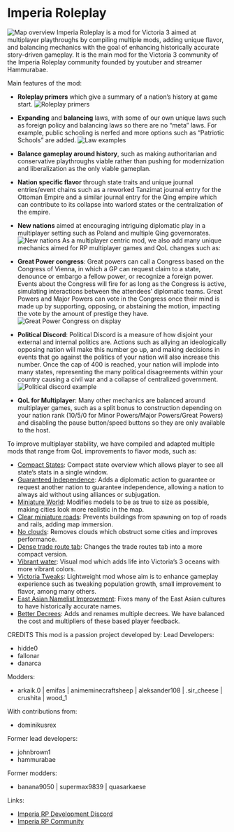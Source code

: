 # Imperia Roleplay
![Map overview](/.assets/images/mapoverview.png)
Imperia Roleplay is a mod for Victoria 3 aimed at multiplayer playthroughs by compiling multiple mods, adding unique flavor, and balancing mechanics with the goal of enhancing historically accurate story-driven gameplay. It is the main mod for the Victoria 3 community of the Imperia Roleplay community founded by youtuber and streamer Hammurabae.

Main features of the mod:
-	**Roleplay primers** which give a summary of a nation’s history at game start.
![Roleplay primers](/.assets/images/roleplayprimer.png)
-	**Expanding** and **balancing** laws, with some of our own unique laws such as foreign policy and balancing laws so there are no “meta” laws. For example, public schooling is nerfed and more options such as “Patriotic Schools” are added.
![Law examples](/.assets/images/laws.png)
-	**Balance gameplay around history**, such as making authoritarian and conservative playthroughs viable rather than pushing for modernization and liberalization as the only viable gameplan.

-	**Nation specific flavor** through state traits and unique journal entries/event chains such as a reworked Tanzimat journal entry for the Ottoman Empire and a similar journal entry for the Qing empire which can contribute to its collapse into warlord states or the centralization of the empire.

-	**New nations** aimed at encouraging intriguing diplomatic play in a multiplayer setting such as Poland and multiple Qing governorates.
![New nations](/.assets/images/newnations.png)
As a multiplayer centric mod, we also add many unique mechanics aimed for RP multiplayer games and QoL changes such as:
-	**Great Power congress**: Great powers can call a Congress based on the Congress of Vienna, in which a GP can request claim to a state, denounce or embargo a fellow power, or recognize a foreign power. Events about the Congress will fire for as long as the Congress is active, simulating interactions between the attendees’ diplomatic teams. Great Powers and Major Powers can vote in the Congress once their mind is made up by supporting, opposing, or abstaining the motion, impacting the vote by the amount of prestige they have.
![Great Power Congress on display](/.assets/images/conference.png)
-	**Political Discord**: Political Discord is a measure of how disjoint your external and internal politics are. Actions such as allying an ideologically opposing nation will make this number go up, and making decisions in events that go against the politics of your nation will also increase this number. Once the cap of 400 is reached, your nation will implode into many states, representing the many political disagreements within your country causing a civil war and a collapse of centralized government.
![Political discord example](/.assets/images/discord.png)
-	**QoL for Multiplayer**: Many other mechanics are balanced around multiplayer games, such as a split bonus to construction depending on your nation rank (10/5/0 for Minor Powers/Major Powers/Great Powers) and disabling the pause button/speed buttons so they are only available to the host.

To improve multiplayer stability, we have compiled and adapted multiple mods that range from QoL improvements to flavor mods, such as:
-	[Compact States](https://steamcommunity.com/sharedfiles/filedetails/?id=2882253806): Compact state overview which allows player to see all state’s stats in a single window.
-	[Guaranteed Independence](https://steamcommunity.com/sharedfiles/filedetails/?id=2895380761&searchtext=guarantee): Adds a diplomatic action to guarantee or request another nation to guarantee independence, allowing a nation to always aid without using alliances or subjugation.
-	[Miniature World](https://steamcommunity.com/sharedfiles/filedetails/?id=2885753695&searchtext=miniature+world): Modifies models to be as true to size as possible, making cities look more realistic in the map.
-	[Clear miniature roads](https://steamcommunity.com/sharedfiles/filedetails/?id=2887217219&searchtext=roads): Prevents buildings from spawning on top of roads and rails, adding map immersion.
-	[No clouds](https://steamcommunity.com/sharedfiles/filedetails/?id=2880130916&searchtext=no+clouds): Removes clouds which obstruct some cities and improves performance.
-	[Dense trade route tab](https://steamcommunity.com/sharedfiles/filedetails/?id=2881996099&searchtext=trade+route): Changes the trade routes tab into a more compact version.
-	[Vibrant water](https://steamcommunity.com/sharedfiles/filedetails/?id=2883041137&searchtext=vibrant+waters): Visual mod which adds life into Victoria’s 3 oceans with more vibrant colors.
-	[Victoria Tweaks](https://steamcommunity.com/sharedfiles/filedetails/?id=2935989855&searchtext=tweaks): Lightweight mod whose aim is to enhance gameplay experience such as tweaking population growth, small improvement to flavor, among many others.
-	[East Asian Namelist Improvement](https://steamcommunity.com/sharedfiles/filedetails/?id=3032148089&searchtext=east+asian+): Fixes many of the East Asian cultures to have historically accurate names.
-	[Better Decrees](https://steamcommunity.com/sharedfiles/filedetails/?id=2895956555&searchtext=better+decrees): Adds and renames multiple decrees. We have balanced the cost and multipliers of these based player feedback.

CREDITS
This mod is a passion project developed by:
Lead Developers:
-	hidde0 
-	fallonar 
-	danarca

Modders:
-	arkaik.0 | emifas | animeminecraftsheep | aleksander108 | .sir_cheese | crushita | wood_1

With contributions from:
-	dominikusrex

Former lead developers:
-	johnbrown1
-	hammurabae

Former modders:
-	banana9050 | supermax9839 | quasarkaese

Links:
-	[Imperia RP Development Discord](https://discord.gg/zkTQnVd82e)
-	[Imperia RP Community](https://discord.gg/imperiarp)
